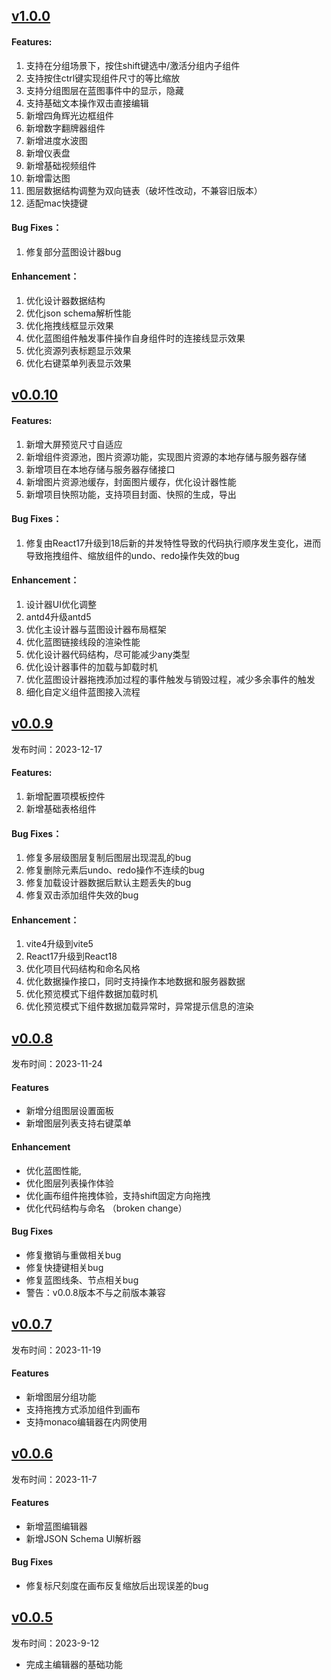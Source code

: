 ## [v1.0.0](https://github.com/xiaopujun/light-chaser/releases/tag/v1.0.0)

#### Features:

1. 支持在分组场景下，按住shift键选中/激活分组内子组件
2. 支持按住ctrl键实现组件尺寸的等比缩放
3. 支持分组图层在蓝图事件中的显示，隐藏
4. 支持基础文本操作双击直接编辑
5. 新增四角辉光边框组件
6. 新增数字翻牌器组件
7. 新增进度水波图
8. 新增仪表盘
9. 新增基础视频组件
10. 新增雷达图
11. 图层数据结构调整为双向链表（破坏性改动，不兼容旧版本）
12. 适配mac快捷键

#### Bug Fixes：

1. 修复部分蓝图设计器bug

#### Enhancement：

1. 优化设计器数据结构
2. 优化json schema解析性能
3. 优化拖拽线框显示效果
4. 优化蓝图组件触发事件操作自身组件时的连接线显示效果
5. 优化资源列表标题显示效果
6. 优化右键菜单列表显示效果


## [v0.0.10](https://github.com/xiaopujun/light-chaser/releases/tag/v0.0.10)

#### Features:

1. 新增大屏预览尺寸自适应
2. 新增组件资源池，图片资源功能，实现图片资源的本地存储与服务器存储
3. 新增项目在本地存储与服务器存储接口
4. 新增图片资源池缓存，封面图片缓存，优化设计器性能
5. 新增项目快照功能，支持项目封面、快照的生成，导出

#### Bug Fixes：

1. 修复由React17升级到18后新的并发特性导致的代码执行顺序发生变化，进而导致拖拽组件、缩放组件的undo、redo操作失效的bug

#### Enhancement：

1. 设计器UI优化调整
2. antd4升级antd5
3. 优化主设计器与蓝图设计器布局框架
4. 优化蓝图链接线段的渲染性能
5. 优化设计器代码结构，尽可能减少any类型
6. 优化设计器事件的加载与卸载时机
7. 优化蓝图设计器拖拽添加过程的事件触发与销毁过程，减少多余事件的触发
8. 细化自定义组件蓝图接入流程

## [v0.0.9](https://github.com/xiaopujun/light-chaser/releases/tag/v0.0.9)

发布时间：2023-12-17

#### Features:

1. 新增配置项模板控件
2. 新增基础表格组件

#### Bug Fixes：

1. 修复多层级图层复制后图层出现混乱的bug
2. 修复删除元素后undo、redo操作不连续的bug
3. 修复加载设计器数据后默认主题丢失的bug
4. 修复双击添加组件失效的bug

#### Enhancement：

1. vite4升级到vite5
2. React17升级到React18
3. 优化项目代码结构和命名风格
4. 优化数据操作接口，同时支持操作本地数据和服务器数据
5. 优化预览模式下组件数据加载时机
6. 优化预览模式下组件数据加载异常时，异常提示信息的渲染

## [v0.0.8](https://github.com/xiaopujun/light-chaser/releases/tag/v0.0.8)

发布时间：2023-11-24

#### Features

- 新增分组图层设置面板
- 新增图层列表支持右键菜单

#### Enhancement

- 优化蓝图性能,
- 优化图层列表操作体验
- 优化画布组件拖拽体验，支持shift固定方向拖拽
- 优化代码结构与命名 （broken change）

#### Bug Fixes

- 修复撤销与重做相关bug
- 修复快捷键相关bug
- 修复蓝图线条、节点相关bug
- 警告：v0.0.8版本不与之前版本兼容

## [v0.0.7](https://github.com/xiaopujun/light-chaser/releases/tag/v0.0.7)

发布时间：2023-11-19

#### Features

- 新增图层分组功能
- 支持拖拽方式添加组件到画布
- 支持monaco编辑器在内网使用

## [v0.0.6](https://github.com/xiaopujun/light-chaser/releases/tag/v0.0.6)

发布时间：2023-11-7

#### Features

- 新增蓝图编辑器
- 新增JSON Schema UI解析器

#### Bug Fixes

- 修复标尺刻度在画布反复缩放后出现误差的bug

## [v0.0.5](https://github.com/xiaopujun/light-chaser/releases/tag/v0.0.5)

发布时间：2023-9-12

- 完成主编辑器的基础功能
